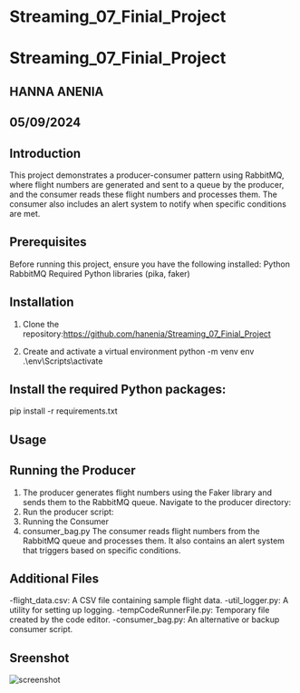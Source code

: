 # Streaming_07_Finial_Project
# Streaming_07_Finial_Project

## HANNA ANENIA
## 05/09/2024

## Introduction
This project demonstrates a producer-consumer pattern using RabbitMQ, where flight numbers are generated and sent to a queue by the producer, and the consumer reads these flight numbers and processes them. The consumer also includes an alert system to notify when specific conditions are met.

## Prerequisites
Before running this project, ensure you have the following installed:
Python 
RabbitMQ
Required Python libraries (pika, faker)
## Installation
1. Clone the repository:https://github.com/hanenia/Streaming_07_Finial_Project

2. Create and activate a virtual environment
python -m venv env
.\env\Scripts\activate


## Install the required Python packages:
pip install -r requirements.txt


## Usage
## Running the Producer
1. The producer generates flight numbers using the Faker library and sends them to the RabbitMQ queue.
Navigate to the producer directory:
2. Run the producer script:
3. Running the Consumer
3. consumer_bag.py
The consumer reads flight numbers from the RabbitMQ queue and processes them. It also contains an alert system that triggers based on specific conditions.

## Additional Files
-flight_data.csv: A CSV file containing sample flight data.
-util_logger.py: A utility for setting up logging.
-tempCodeRunnerFile.py: Temporary file created by the code editor.
-consumer_bag.py: An alternative or backup consumer script.

## Sreenshot 
![screenshot](Screenshot%202024-06-13%20172156.png)
